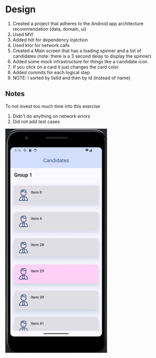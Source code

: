 

# Design
1. Created a project that adheres to the Android app architecture recommendation (data, domain, ui)
1. Used MVI
1. Added hilt for dependency injection
4. Used ktor for network calls
5. Created a Main screen that has a loading spinner and a list of candidates (note: there is a 3 second delay to display the spinner)
6. Added some mock infrastructure for things like a candidate icon
7. If you click on a card it just changes the card color
8. Added commits for each logical step
9. NOTE: I sorted by listId and then by id (instead of name)

## Notes
To not invest too much time into this exercise
1. Didn't do anything on network errors
2. Did not add test cases

![Screenshot 2025-02-07 at 3.16.40.png](docs/Screenshot%202025-02-07%20at%203.16.40.png)